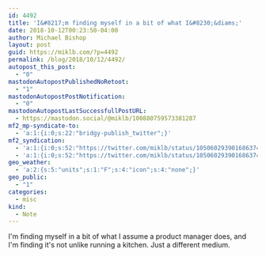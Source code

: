 ```yaml
---
id: 4492
title: 'I&#8217;m finding myself in a bit of what I&#8230;&diams;'
date: 2018-10-12T00:23:50-04:00
author: Michael Bishop
layout: post
guid: https://miklb.com/?p=4492
permalink: /blog/2018/10/12/4492/
autopost_this_post:
  - "0"
mastodonAutopostPublishedNoRetoot:
  - "1"
mastodonAutopostPostNotification:
  - "0"
mastodonAutopostLastSuccessfullPostURL:
  - https://mastodon.social/@miklb/100880759573381287
mf2_mp-syndicate-to:
  - 'a:1:{i:0;s:22:"bridgy-publish_twitter";}'
mf2_syndication:
  - 'a:1:{i:0;s:52:"https://twitter.com/miklb/status/1050602939016863745";}'
  - 'a:1:{i:0;s:52:"https://twitter.com/miklb/status/1050602939016863745";}'
geo_weather:
  - 'a:2:{s:5:"units";s:1:"F";s:4:"icon";s:4:"none";}'
geo_public:
  - "1"
categories:
  - misc
kind:
  - Note
---
```

I'm finding myself in a bit of what I assume a product manager does, and I'm finding it's not unlike running a kitchen. Just a different medium.